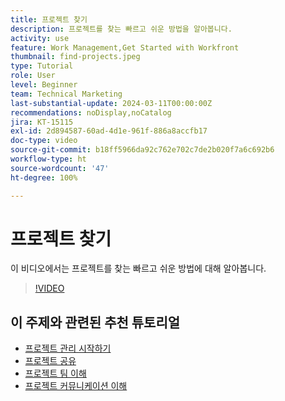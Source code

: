 ```yaml
---
title: 프로젝트 찾기
description: 프로젝트를 찾는 빠르고 쉬운 방법을 알아봅니다.
activity: use
feature: Work Management,Get Started with Workfront
thumbnail: find-projects.jpeg
type: Tutorial
role: User
level: Beginner
team: Technical Marketing
last-substantial-update: 2024-03-11T00:00:00Z
recommendations: noDisplay,noCatalog
jira: KT-15115
exl-id: 2d894587-60ad-4d1e-961f-886a8accfb17
doc-type: video
source-git-commit: b18ff5966da92c762e702c7de2b020f7a6c692b6
workflow-type: ht
source-wordcount: '47'
ht-degree: 100%

---
```


# 프로젝트 찾기

이 비디오에서는 프로젝트를 찾는 빠르고 쉬운 방법에 대해 알아봅니다.

>[!VIDEO](https://video.tv.adobe.com/v/3427788/?quality=12&learn=on)

## 이 주제와 관련된 추천 튜토리얼

* [프로젝트 관리 시작하기](/help/manage-work/projects/getting-started-manage-a-project.md)
* [프로젝트 공유](/help/manage-work/projects/share-a-project.md)
* [프로젝트 팀 이해](/help/manage-work/projects/understand-the-project-team.md)
* [프로젝트 커뮤니케이션 이해](/help/manage-work/projects/understand-project-communication.md)
